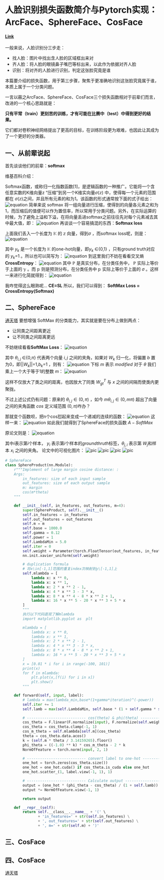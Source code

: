 # 人脸识别损失函数简介与Pytorch实现：ArcFace、SphereFace、CosFace
#### [Link](https://zhuanlan.zhihu.com/p/60747096)

一般来说，人脸识别分三步走：

+ 找人脸：图片中找出含人脸的区域框出来对
+ 齐人脸：将人脸的眼镜鼻子嘴巴等标出来，以此作为依据对齐人脸
+ 识别：将对齐的人脸进行识别，判定这张脸究竟是谁


本篇要介绍的损失函数，用于第三步骤，聚焦于更准确地识别这张脸究竟属于谁，本质上属于一个分类问题。


一言以蔽之ArcFace、SphereFace、CosFace三个损失函数相对于前辈们而言，改进的一个核心思路就是：

**只有平常（train）更刻苦的训练，才有可能在比赛中（test）中得到更好的结果。**

它们都对卷积神经网络提出了更高的目标，在训练阶段更为艰难，也因此让其成为了一个更好的分类器。

## 一、从前辈说起
首先谈谈他们的前辈：**softmax**

维基百科介绍：

Softmax函数，或称归一化指数函数[1]，是逻辑函数的一种推广。它能将一个含任意实数的K维向量z “压缩”到另一个K维实向量$\sigma$($\mathbb z$) 中，使得每一个元素的范围都在 $\sigma$($\mathbb z$)之间，并且所有元素的和为1。该函数的形式通常按下面的式子给出：
![equation](arcface/equation01.svg)
简单来说 softmax 将一组向量进行压缩，使得到的向量各元素之和为 1，而压缩后的值便可以作为置信率，所以常用于分类问题。另外，在实际运算的时候，为了避免上溢和下溢，在将向量丢进softmax之前往往先对每个元素减去其中最大值，即：
![equation](arcface/equation02.svg)
再谈谈一个容易搞混的东西：**Softmax loss**

上面我们丢入一个长度为 $\mathbb K$ 的 $\mathbb z$ 向量，得到$\sigma$ ，而softmax loss呢，则是：
![equation](arcface/equation03.svg)

其中 $y_k$ 是一个长度为 $\mathbb K$ 的one-hot向量，即$y_k$ $\in${0,1} ，只有ground truth对应的 $y_k$=1 。所以也可以简写为：
![equation](arcface/equation04.svg)
到这里我们不妨在看看交叉熵 **CrossEntropy**：
![equation](arcface/equation05.svg)
其中 $\mathbb P$ 是真实分布，在分类任务中， $\mathbb P$ 实际上等价于上面的 $\mathbb y$ 。而 $\mathbb p$ 则是预测分布，在分类任务中 $\mathbb p$ 实际上等价于上面的 $\sigma$ 。这样一来进行化简就得到：
![equation](arcface/equation06.svg)

我咋觉得这么眼熟呢...
**CE=SL**
所以，我们可以得到：
**SoftMax Loss = CrossEntropy(Softmax)**

## 二、SphereFace
[通天塔](https://tongtianta.site/paper/65217)
要想增强 SoftMax 的分类能力，其实就是要在分布上做到两点：

+ 让同类之间距离更近
+ 让不同类之间距离更远

不妨继续看看**SoftMax Loss**：
![equation](arcface/equation07.svg)

其中 $\theta_{i,j}$ $\in${0,$\pi$} 代表两个向量 ${i,j}$ 之间的夹角，如果对 $W_k$ 归一化，将偏置 $b$ 置为0，即||$W_k$||=1,$b_k$=1 ，则有：
![equation](arcface/equation08.svg)
下标 $m$ 表示 $modified$ 
对于 $\theta$ 我们乘上一个大于等于1的整数 $m$：
![equation](arcface/equation09.svg)

这样不仅放大了类之间的距离，也因放大了同类 $W_{gt}^T$ 与 $x$ 之间的间隔而使类内更聚拢。


不过上述公式仍有问题：原来的 $\theta_{i,j}\in(0,\pi)$ ，如今 $m\theta_{i,j}\in(0,m\pi)$ 超出了向量之间的夹角函数 $cos$ 定义域范围 $(0,\pi)$咋办？

那就变个函数呗，把n个cos怼起来变成一个递减的连续的函数：
![equation](arcface/equation10.svg)
这样一来：
![equation](arcface/equation11.svg)
如此我们就得到了SphereFace的损失函数 $A-SoftMax$

原论文则是：
![equation](arcface/equation12.svg)

其中$i$表示第$i$个样本， $y_i$ 表示第$i$个样本的$groundthruth$标签，$\theta_{j,i}$ 表示第 $W_j$和样本 $x_i$ 之间的夹角。
论文中的可视化图片：
![pic](arcface/001.jpg)
![pic](arcface/002.jpg)
![pic](arcface/003.jpg)
![pic](arcface/004.jpg)
```python
# SphereFace
class SphereProduct(nn.Module):
    r"""Implement of large margin cosine distance: :
    Args:
        in_features: size of each input sample
        out_features: size of each output sample
        m: margin
        cos(m*theta)
    """

    def __init__(self, in_features, out_features, m=4):
        super(SphereProduct, self).__init__()
        self.in_features = in_features
        self.out_features = out_features
        self.m = m
        self.base = 1000.0
        self.gamma = 0.12
        self.power = 1
        self.LambdaMin = 5.0
        self.iter = 0
        self.weight = Parameter(torch.FloatTensor(out_features, in_features))
        nn.init.xavier_uniform(self.weight)

        # duplication formula
        # 将x\in[-1,1]范围的重复index次映射到y\[-1,1]上
        self.mlambda = [
            lambda x: x ** 0,
            lambda x: x ** 1,
            lambda x: 2 * x ** 2 - 1,
            lambda x: 4 * x ** 3 - 3 * x,
            lambda x: 8 * x ** 4 - 8 * x ** 2 + 1,
            lambda x: 16 * x ** 5 - 20 * x ** 3 + 5 * x
        ]
        """
        执行以下代码直观了解mlambda
        import matplotlib.pyplot as  plt

        mlambda = [
            lambda x: x ** 0,
            lambda x: x ** 1,
            lambda x: 2 * x ** 2 - 1,
            lambda x: 4 * x ** 3 - 3 * x,
            lambda x: 8 * x ** 4 - 8 * x ** 2 + 1,
            lambda x: 16 * x ** 5 - 20 * x ** 3 + 5 * x
        ]
        x = [0.01 * i for i in range(-100, 101)]
        print(x)
        for f in mlambda:
            plt.plot(x,[f(i) for i in x])
            plt.show()
        """

    def forward(self, input, label):
        # lambda = max(lambda_min,base*(1+gamma*iteration)^(-power))
        self.iter += 1
        self.lamb = max(self.LambdaMin, self.base * (1 + self.gamma * self.iter) ** (-1 * self.power))

        # --------------------------- cos(theta) & phi(theta) ---------------------------
        cos_theta = F.linear(F.normalize(input), F.normalize(self.weight))
        cos_theta = cos_theta.clamp(-1, 1)
        cos_m_theta = self.mlambda[self.m](cos_theta)
        theta = cos_theta.data.acos()
        k = (self.m * theta / 3.14159265).floor()
        phi_theta = ((-1.0) ** k) * cos_m_theta - 2 * k
        NormOfFeature = torch.norm(input, 2, 1)

        # --------------------------- convert label to one-hot ---------------------------
        one_hot = torch.zeros(cos_theta.size())
        one_hot = one_hot.cuda() if cos_theta.is_cuda else one_hot
        one_hot.scatter_(1, label.view(-1, 1), 1)

        # --------------------------- Calculate output ---------------------------
        output = (one_hot * (phi_theta - cos_theta) / (1 + self.lamb)) + cos_theta
        output *= NormOfFeature.view(-1, 1)

        return output

    def __repr__(self):
        return self.__class__.__name__ + '(' \
               + 'in_features=' + str(self.in_features) \
               + ', out_features=' + str(self.out_features) \
               + ', m=' + str(self.m) + ')'
```
## 三、CosFace

## 四、CosFace
[通天塔](https://tongtianta.site/paper/6572)